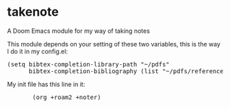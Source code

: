 # takenote

A Doom Emacs module for my way of taking notes

This module depends on your setting of these two variables, this is the way I do it in my config.el:

<pre>
(setq bibtex-completion-library-path "~/pdfs"
      bibtex-completion-bibliography (list "~/pdfs/references.bib"))
</pre>


My init file has this line in it:

<pre>
       (org +roam2 +noter)
</pre>



